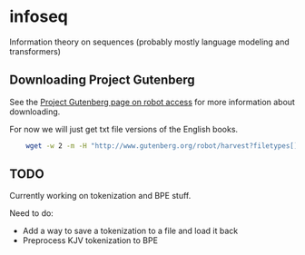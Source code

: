 # infoseq
Information theory on sequences (probably mostly language modeling and transformers)

## Downloading Project Gutenberg

See the [Project Gutenberg page on robot access](https://www.gutenberg.org/policy/robot_access.html) for more information about downloading.

For now we will just get txt file versions of the English books.

```bash
    wget -w 2 -m -H "http://www.gutenberg.org/robot/harvest?filetypes[]=txt&langs[]=en"
```

## TODO

Currently working on tokenization and BPE stuff.

Need to do:
* Add a way to save a tokenization to a file and load it back
* Preprocess KJV tokenization to BPE